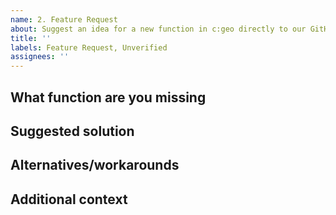 ```yaml
---
name: 2. Feature Request
about: Suggest an idea for a new function in c:geo directly to our GitHub tracker
title: ''
labels: Feature Request, Unverified
assignees: ''
---
```

<!-- Fill in the following form by adding your text below the explanation comments. -->
<!-- You can use the preview tab above to review your issue before submitting it. -->

## What function are you missing
<!-- A clear and detailed description of the function you are missing. -->
<!-- Examples: There is no possibility to [...], I'm always frustrated when [...], It would be easier to use if [...] -->


## Suggested solution
<!-- Describe your sugggested solution and the way it should be implemented. -->
<!-- Examples: There should be a new menu item xyz in menu abc, which performs [...], Change the existing function to include [...] -->


## Alternatives/workarounds
<!-- Describe alternative solutions and/or workarounds you have considered already or are already available. -->


## Additional context
<!-- (optional, remove if not applicable) Add any other context, screenshots, sketches, process flows, links and other references related to your feature request here (if applicable). -->